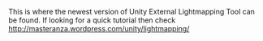 This is where the newest version of Unity External Lightmapping Tool can be found.
If looking for a quick tutorial then check http://masteranza.wordpress.com/unity/lightmapping/